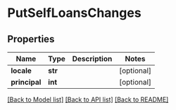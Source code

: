 # PutSelfLoansChanges

## Properties
Name | Type | Description | Notes
------------ | ------------- | ------------- | -------------
**locale** | **str** |  | [optional] 
**principal** | **int** |  | [optional] 

[[Back to Model list]](../README.md#documentation-for-models) [[Back to API list]](../README.md#documentation-for-api-endpoints) [[Back to README]](../README.md)

